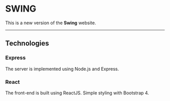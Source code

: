 SWING
======

This is a new version of the **Swing** website.

----------


Technologies
------------------

### Express
The server is implemented using Node.js and Express.

### React
The front-end is built using ReactJS.
Simple styling with Bootstrap 4.
